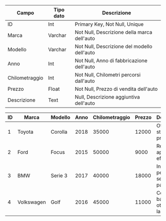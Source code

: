 | Campo           | Tipo dato | Descrizione                                 |
|-----------------|-----------|---------------------------------------------|
| ID              | Int       | Primary Key, Not Null, Unique               |
| Marca           | Varchar   | Not Null, Descrizione della marca dell'auto |
| Modello         | Varchar   | Not Null, Descrizione del modello dell'auto |
| Anno            | Int       | Not Null, Anno di fabbricazione dell'auto   |
| Chilometraggio  | Int       | Not Null, Chilometri percorsi dall'auto     |
| Prezzo          | Float     | Not Null, Prezzo di vendita dell'auto       |
| Descrizione     | Text      | Null, Descrizione aggiuntiva dell'auto      |

| ID | Marca      | Modello       | Anno | Chilometraggio | Prezzo | Descrizione                             |
|----|------------|---------------|------|----------------|--------|-----------------------------------------|
| 1  | Toyota     | Corolla       | 2018 | 35000          | 12000  | Ottimo stato, unico proprietario        |
| 2  | Ford       | Focus         | 2015 | 50000          | 9000   | Revisione appena effettuata             |
| 3  | BMW        | Serie 3       | 2017 | 40000          | 18000  | Interni in pelle, sensori di parcheggio |
| 4  | Volkswagen | Golf          | 2016 | 45000          | 11000  | Consumi bassi, ottima per la città      |